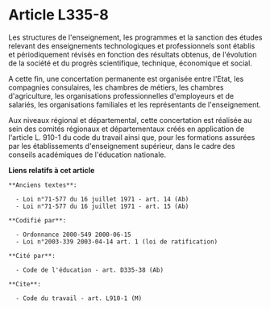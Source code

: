 # Article L335-8

Les structures de l'enseignement, les programmes et la sanction des études relevant des enseignements technologiques et
professionnels sont établis et périodiquement révisés en fonction des résultats obtenus, de l'évolution de la société et du
progrès scientifique, technique, économique et social.

A cette fin, une concertation permanente est organisée entre l'Etat, les compagnies consulaires, les chambres de métiers, les
chambres d'agriculture, les organisations professionnelles d'employeurs et de salariés, les organisations familiales et les
représentants de l'enseignement.

Aux niveaux régional et départemental, cette concertation est réalisée au sein des comités régionaux et départementaux créés
en application de l'article L. 910-1 du code du travail ainsi que, pour les formations assurées par les établissements
d'enseignement supérieur, dans le cadre des conseils académiques de l'éducation nationale.

**Liens relatifs à cet article**

	**Anciens textes**:

	  - Loi n°71-577 du 16 juillet 1971 - art. 14 (Ab)
	  - Loi n°71-577 du 16 juillet 1971 - art. 15 (Ab)

	**Codifié par**:

	  - Ordonnance 2000-549 2000-06-15
	  - Loi n°2003-339 2003-04-14 art. 1 (loi de ratification)

	**Cité par**:

	  - Code de l'éducation - art. D335-38 (Ab)

	**Cite**:

	  - Code du travail - art. L910-1 (M)
